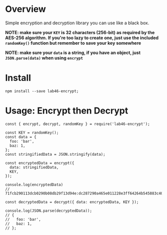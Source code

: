 # Overview

Simple encryption and decryption library you can use like a black box.

**NOTE: make sure your `KEY` is 32 characters (256-bit) as required by the AES-256 algorithm. If you're too lazy to create one, just use the included `randomKey()` function but remember to save your key somewhere**

**NOTE: make sure your `data` is a string, if you have an object, just `JSON.parse(data)` when using `encrypt`**

# Install

```
npm install --save lab46-encrypt;
```

# Usage: Encrypt then Decrypt

```
const { encrypt, decrypt, randomKey } = require('lab46-encrypt');

const KEY = randomKey();
const data = {
  foo: 'bar',
  baz: 1,
};
const stringifiedData = JSON.stringify(data);

const encryptedData = encrypt({
  data: stringifiedData,
  KEY,
});

console.log(encryptedData)
// 71fcb290113dcb0290b08db29f13d94e:dc287290a465e011228e3ff64264b545883c40b8f43c0199d92f5da35fbb2046

const decryptedData = decrypt({ data: encryptedData, KEY });

console.log(JSON.parse(decryptedData));
// {
//   foo: 'bar',
//   baz: 1,
// };

```
